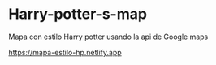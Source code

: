 # Harry-potter-s-map

Mapa con estilo Harry potter usando la api de Google maps

https://mapa-estilo-hp.netlify.app
